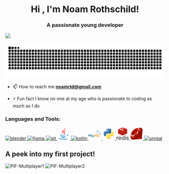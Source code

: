<h1 align="center">Hi , I'm Noam Rothschild!</h1>
<h3 align="center">A passionate young developer</h3>

![](https://komarev.com/ghpvc/?username=noamrothschild&style=for-the-badge&color=blue)


<p align="center">
   <img alt="github-snake" src="https://raw.githubusercontent.com/walidbosso/walidbosso/output/github-snake-darkBlue.svg"/>
</p>

- 📫 How to reach me **noamrtd@gmail.com**

- ⚡ Fun fact I know no one at my age who is passionate to coding as much as I do

<h3 align="left">Languages and Tools:</h3>
<p align="left"> <a href="https://www.blender.org/" target="_blank" rel="noreferrer"> <img src="https://download.blender.org/branding/community/blender_community_badge_white.svg" alt="blender" width="40" height="40"/> </a> <a href="https://www.figma.com/" target="_blank" rel="noreferrer"> <img src="https://www.vectorlogo.zone/logos/figma/figma-icon.svg" alt="figma" width="40" height="40"/> </a> <a href="https://git-scm.com/" target="_blank" rel="noreferrer"> <img src="https://www.vectorlogo.zone/logos/git-scm/git-scm-icon.svg" alt="git" width="40" height="40"/> </a> <a href="https://www.java.com" target="_blank" rel="noreferrer"> <img src="https://raw.githubusercontent.com/devicons/devicon/master/icons/java/java-original.svg" alt="java" width="40" height="40"/> </a> <a href="https://kotlinlang.org" target="_blank" rel="noreferrer"> <img src="https://www.vectorlogo.zone/logos/kotlinlang/kotlinlang-icon.svg" alt="kotlin" width="40" height="40"/> </a> <a href="https://www.mysql.com/" target="_blank" rel="noreferrer"> <img src="https://raw.githubusercontent.com/devicons/devicon/master/icons/mysql/mysql-original-wordmark.svg" alt="mysql" width="40" height="40"/> </a> <a href="https://www.python.org" target="_blank" rel="noreferrer"> <img src="https://raw.githubusercontent.com/devicons/devicon/master/icons/python/python-original.svg" alt="python" width="40" height="40"/> </a> <a href="https://redis.io" target="_blank" rel="noreferrer"> <img src="https://raw.githubusercontent.com/devicons/devicon/master/icons/redis/redis-original-wordmark.svg" alt="redis" width="40" height="40"/> </a> <a href="https://www.ruby-lang.org/en/" target="_blank" rel="noreferrer"> <img src="https://raw.githubusercontent.com/devicons/devicon/master/icons/ruby/ruby-original.svg" alt="ruby" width="40" height="40"/> </a> <a href="https://unrealengine.com/" target="_blank" rel="noreferrer"> <img src="https://raw.githubusercontent.com/kenangundogan/fontisto/036b7eca71aab1bef8e6a0518f7329f13ed62f6b/icons/svg/brand/unreal-engine.svg" alt="unreal" width="40" height="40"/> </a> </p>

## **A peek into my first project!**
<p align="left"> 
   <a> <img src="https://github.com/NoamRothschild/infinitefusion-multiplayer/assets/98104540/195f2331-e17a-4748-8ff7-692f98ddb878" alt="PIF-Multiplayer1" width="256" height="192"/> </a> 
   <a> <img src="https://github.com/NoamRothschild/infinitefusion-multiplayer/assets/98104540/0b43a6fb-6291-4347-b8ea-ab260f9a3324" alt="PIF-Multiplayer2" width="256" height="192"/> </a> 
</p>
